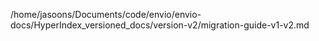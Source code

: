 /home/jasoons/Documents/code/envio/envio-docs/HyperIndex_versioned_docs/version-v2/migration-guide-v1-v2.md
